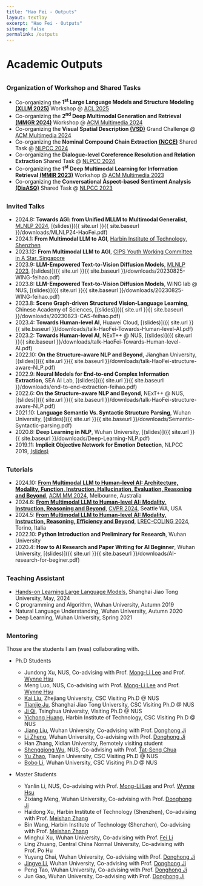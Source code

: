 ```yaml
---
title: "Hao Fei - Outputs"
layout: textlay
excerpt: "Hao Fei - Outputs"
sitemap: false
permalink: /outputs
---
```


# Academic Outputs

<div style="margin-top: 35px"></div>


### Organization of Workshop and Shared Tasks


- Co-organizing the **1<sup>st</sup> Large Language Models and Structure Modeling [(XLLM 2025)](https://xllms.github.io/)** Workshop @ [ACL 2025](https://2025.aclweb.org/) 
- Co-organizing the **2<sup>nd</sup> Deep Multimodal Generation and Retrieval [(MMGR 2024)](https://videorelation.nextcenter.org/MMGR24/)** Workshop @ [ACM Multimedia 2024](https://2024.acmmm.org/) 
- Co-organizing the **Visual Spatial Description [(VSD)](https://lllogen.github.io/vsd-challenge.github.io/)** Grand Challenge @ [ACM Multimedia 2024](https://2024.acmmm.org/) 
- Co-organizing the **Nominal Compound Chain Extraction [(NCCE)](https://ncce-site.pages.dev/)** Shared Task @ [NLPCC 2024](http://tcci.ccf.org.cn/conference/2024/cfpt.php)
- Co-organizing the **Dialogue-level Coreference Resolution and Relation Extraction** Shared Task @ [NLPCC 2024](http://tcci.ccf.org.cn/conference/2024/cfpt.php)
- Co-organizing the **1<sup>st</sup> Deep Multimodal Learning for Information Retrieval [(MMIR 2023)](https://videorelation.nextcenter.org/MMIR23/)** Workshop @ [ACM Multimedia 2023](https://www.acmmm2023.org/) 
- Co-organizing the **Conversational Aspect-based Sentiment Analysis [(DiaASQ)](https://conasq.pages.dev/)** Shared Task @ [NLPCC 2023](http://tcci.ccf.org.cn/conference/2023/cfpt.php)




<div style="margin-top: 30px"></div>


### Invited Talks 



- 2024.8: **Towards AGI: from Unified MLLM to Multimodal Generalist**, [MLNLP 2024](https://mlnlp.org/mlnlp2024/), [(slides)]({{ site.url }}{{ site.baseurl }}/downloads/MLNLP24-HaoFei.pdf)
- 2024.1: **From Multimodal LLM to AGI**, [Harbin Institute of Technology, Shenzhen](#)
- 2023.12: **From Multimodal LLM to AGI**, [CIPS Youth Working Committee in A Star, Singapore](https://mp.weixin.qq.com/s/LeJwkE_sk29twigo1wxkMw)
- 2023.9: **LLM-Empowered Text-to-Vision Diffusion Models**, [MLNLP 2023](http://mlnlp.world/mlnlp2023/), [(slides)]({{ site.url }}{{ site.baseurl }}/downloads/20230825-WING-feihao.pdf)
- 2023.8: **LLM-Empowered Text-to-Vision Diffusion Models**, WING lab @ NUS, [(slides)]({{ site.url }}{{ site.baseurl }}/downloads/20230825-WING-feihao.pdf)
- 2023.8: **Scene Graph-driven Structured Vision-Language Learning**, Chinese Academy of Sciences, [(slides)]({{ site.url }}{{ site.baseurl }}/downloads/20230823-CAS-feihao.pdf)
- 2023.4: **Towards Human-level AI**, Huawei Cloud, [(slides)]({{ site.url }}{{ site.baseurl }}/downloads/talk-HaoFei-Towards-Human-level-AI.pdf)
- 2023.2: **Towards Human-level AI**, NExT++ @ NUS, [(slides)]({{ site.url }}{{ site.baseurl }}/downloads/talk-HaoFei-Towards-Human-level-AI.pdf)
- 2022.10: **On the Structure-aware NLP and Beyond**, Jianghan University, [(slides)]({{ site.url }}{{ site.baseurl }}/downloads/talk-HaoFei-structure-aware-NLP.pdf)
- 2022.9: **Neural Models for End-to-end Complex Information Extraction**, SEA AI Lab, [(slides)]({{ site.url }}{{ site.baseurl }}/downloads/end-to-end-extraction-feihao.pdf)
- 2022.6: **On the Structure-aware NLP and Beyond**, NExT++ @ NUS, [(slides)]({{ site.url }}{{ site.baseurl }}/downloads/talk-HaoFei-structure-aware-NLP.pdf)
- 2021.10: **Language Semantic Vs. Syntactic Structure Parsing**, Wuhan University, [(slides)]({{ site.url }}{{ site.baseurl }}/downloads/Semantic-Syntactic-parsing.pdf)
- 2020.8: **Deep Learning in NLP**, Wuhan University, [(slides)]({{ site.url }}{{ site.baseurl }}/downloads/Deep-Learning-NLP.pdf)
- 2019.11: **Implicit Objective Network for Emotion Detection**, NLPCC 2019,  [(slides)](#)




<div style="margin-top: 30px"></div>

### Tutorials

- 2024.10: [**From Multimodal LLM to Human-level AI: Architecture, Modality, Function, Instruction, Hallucination, Evaluation, Reasoning and Beyond**](https://mllm2024.github.io/ACM-MM2024/), [ACM MM 2024](https://2024.acmmm.org/), Melbourne, Australia
- 2024.6: [**From Multimodal LLM to Human-level AI: Modality, Instruction, Reasoning and Beyond**](https://mllm2024.github.io/CVPR2024), [CVPR 2024](https://cvpr.thecvf.com/), Seattle WA, USA
- 2024.5: [**From Multimodal LLM to Human-level AI: Modality, Instruction, Reasoning, Efficiency and Beyond**](https://mllm2024.github.io/COLING2024), [LREC-COLING 2024](https://lrec-coling-2024.org/), Torino, Italia
- 2022.10: **Python Introduction and Preliminary for Research**, Wuhan University
- 2020.4: **How to AI Research and Paper Writing for AI Beginner**, Wuhan University, [(slides)]({{ site.url }}{{ site.baseurl }}/downloads/AI-research-for-beginer.pdf)

 





<div style="margin-top: 30px"></div>


### Teaching Assistant

- [Hands-on Learning Large Language Models](https://github.com/Lordog/dive-into-llms), Shanghai Jiao Tong University, May, 2024
- C programming and Algorithm, Wuhan University, Autumn 2019
- Natural Language Understanding, Wuhan University, Autumn 2020
- Deep Learning, Wuhan University, Spring 2021





<div style="margin-top: 30px"></div>


### Mentoring

Those are the students I am (was) collaborating with.

- Ph.D Students
  - Jundong Xu, NUS, Co-advising with Prof. [Mong-Li Lee](https://www.comp.nus.edu.sg/~leeml/) and Prof. [Wynne Hsu](https://www.comp.nus.edu.sg/~whsu/)
  - Meng Luo, NUS, Co-advising with Prof. [Mong-Li Lee](https://www.comp.nus.edu.sg/~leeml/) and Prof. [Wynne Hsu](https://www.comp.nus.edu.sg/~whsu/)
  - [Kai Liu](https://kail8.github.io/), Zhejiang University, CSC Visiting Ph.D @ NUS
  - [Tianjie Ju](https://scholar.google.com.hk/citations?user=f8PPcnoAAAAJ), Shanghai Jiao Tong University, CSC Visiting Ph.D @ NUS
  - [Ji Qi](https://qijimrc.github.io/), Tsinghua University, Visiting Ph.D @ NUS
  - [Yichong Huang](https://ychuang.netlify.app/), Harbin Institute of Technology, CSC Visiting Ph.D @ NUS
  - [Jiang Liu](https://scholar.google.com/citations?user=LXLsXZUAAAAJ), Wuhan University, Co-advising with Prof. [Donghong Ji](https://scholar.google.com/citations?user=2Q-7u3AAAAAJ)
  - [Li Zheng](https://scholar.google.com/citations?user=ItveFKsAAAAJ), Wuhan University, Co-advising with Prof. [Donghong Ji](https://scholar.google.com/citations?user=2Q-7u3AAAAAJ)
  - Han Zhang, Xidian University, Remotely visiting student
  - [Shengqiong Wu](https://chocowu.github.io/), NUS, Co-advising with Prof. [Tat-Seng Chua](https://www.chuatatseng.com/)
  - [Yu Zhao](https://github.com/zhaoyucs), Tianjin University, CSC Visiting Ph.D @ NUS
  - [Bobo Li](https://github.com/unikcc), Wuhan University, CSC Visiting Ph.D @ NUS


- Master Students
  - Yanlin Li, NUS, Co-advising with Prof. [Mong-Li Lee](https://www.comp.nus.edu.sg/~leeml/) and Prof. [Wynne Hsu](https://www.comp.nus.edu.sg/~whsu/)
  - Zixiang Meng, Wuhan University, Co-advising with Prof. [Donghong Ji](https://scholar.google.com/citations?user=2Q-7u3AAAAAJ)
  - Haidong Xu, Harbin Institute of Technology (Shenzhen), Co-advising with Prof. [Meishan Zhang](https://zhangmeishan.github.io/)
  - Bin Wang, Harbin Institute of Technology (Shenzhen), Co-advising with Prof. [Meishan Zhang](https://zhangmeishan.github.io/)
  - Minghui Xu, Wuhan University, Co-advising with Prof. [Fei Li](https://scholar.google.com/citations?user=AoMmysMAAAAJ)
  - Ling Zhuang, Central China Normal University, Co-advising with Prof. Po Hu
  - Yuyang Chai, Wuhan University, Co-advising with Prof. [Donghong Ji](https://scholar.google.com/citations?user=2Q-7u3AAAAAJ)
  - [Jingye Li](https://ljynlp.github.io/), Wuhan University, Co-advising with Prof. [Donghong Ji](https://scholar.google.com/citations?user=2Q-7u3AAAAAJ)
  - Peng Tao, Wuhan University, Co-advising with Prof. [Donghong Ji](https://scholar.google.com/citations?user=2Q-7u3AAAAAJ)
  - Jun Gao, Wuhan University, Co-advising with Prof. [Donghong Ji](https://scholar.google.com/citations?user=2Q-7u3AAAAAJ)



